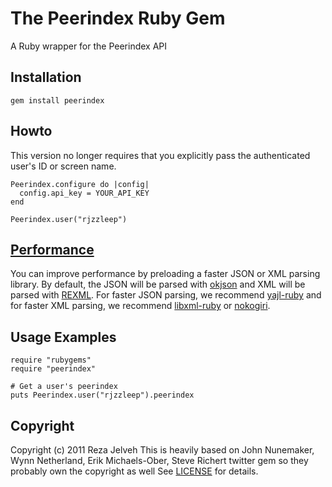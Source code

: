# The Peerindex Ruby Gem
A Ruby wrapper for the Peerindex API

## <a name="installation">Installation</a>
    gem install peerindex

## Howto
This version no longer requires that you explicitly pass the authenticated
user's ID or screen name.

    Peerindex.configure do |config|
      config.api_key = YOUR_API_KEY
    end

    Peerindex.user("rjzzleep")

## <a href="performance">Performance</a>
You can improve performance by preloading a faster JSON or XML parsing library.
By default, the JSON will be parsed with [okjson][okjson] and XML will be
parsed with [REXML][rexml]. For faster JSON parsing, we recommend
[yajl-ruby][yajl] and for faster XML parsing, we recommend
[libxml-ruby][libxml] or [nokogiri][nokogiri].

[okjson]: https://github.com/ddollar/okjson
[rexml]: http://www.germane-software.com/software/rexml
[yajl]: https://github.com/brianmario/yajl-ruby
[libxml]: https://github.com/dvdplm/libxml-ruby
[nokogiri]: http://nokogiri.org

## <a name="examples">Usage Examples</a>
    require "rubygems"
    require "peerindex"

    # Get a user's peerindex
    puts Peerindex.user("rjzzleep").peerindex

## <a name="copyright">Copyright</a>
Copyright (c) 2011 Reza Jelveh
This is heavily based on John Nunemaker, Wynn Netherland, Erik Michaels-Ober, Steve Richert twitter gem so they probably own the copyright as well
See [LICENSE](https://github.com/fishman/peerindex/blob/master/LICENSE.md) for details.
